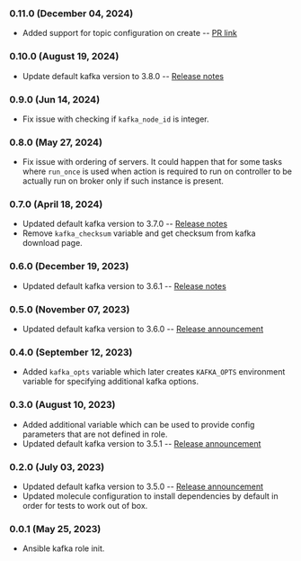 ### 0.11.0 (December 04, 2024)

* Added support for topic configuration on create -- [PR link](https://github.com/dragomirr/ansible-role-kafka/pull/6)

### 0.10.0 (August 19, 2024)

* Update default kafka version to 3.8.0 -- [Release notes](https://kafka.apache.org/blog#apache_kafka_380_release_announcement)

### 0.9.0 (Jun 14, 2024)

* Fix issue with checking if `kafka_node_id` is integer.

### 0.8.0 (May 27, 2024)

* Fix issue with ordering of servers. It could happen that for some tasks where `run_once` is used when action is required to run on controller to be actually run on broker only if such instance is present.

### 0.7.0 (April 18, 2024)

* Updated default kafka version to 3.7.0 -- [Release notes](https://kafka.apache.org/blog#apache_kafka_370_release_announcement)
* Remove `kafka_checksum` variable and get checksum from kafka download page.

### 0.6.0 (December 19, 2023)

* Updated default kafka version to 3.6.1 -- [Release notes](https://downloads.apache.org/kafka/3.6.1/RELEASE_NOTES.html)

### 0.5.0 (November 07, 2023)

* Updated default kafka version to 3.6.0 -- [Release announcement](https://kafka.apache.org/blog#apache_kafka_360_release_announcement)

### 0.4.0 (September 12, 2023)

* Added `kafka_opts` variable which later creates `KAFKA_OPTS` environment variable for specifying additional kafka options.

### 0.3.0 (August 10, 2023)

* Added additional variable which can be used to provide config parameters that are not defined in role.
* Updated default kafka version to 3.5.1 -- [Release announcement](https://kafka.apache.org/blog#apache_kafka_351_release_announcement)

### 0.2.0 (July 03, 2023)

* Updated default kafka version to 3.5.0 -- [Release announcement](https://kafka.apache.org/blog#apache_kafka_350_release_announcement)
* Updated molecule configuration to install dependencies by default in order for tests to work out of box.

### 0.0.1 (May 25, 2023)

* Ansible kafka role init.

